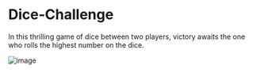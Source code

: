 # Dice-Challenge
 In this thrilling game of dice between two players, victory awaits the one who rolls the highest number on the dice.

![image](https://github.com/sammanamgain/Dice-Challenge/assets/78356846/f0498474-ff7d-40d2-a0f0-98f76161d223)
